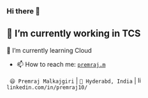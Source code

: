 ### Hi there 👋


<!--
**premraj10/premraj10** is a ✨ _special_ ✨ repository because its `README.md` (this file) appears on your GitHub profile.

Here are some ideas to get you started:

- 🔭 I’m working on #1 Software Company in India
- 🌱 I’m currently learning Cloud
- 👯 I’m looking to collaborate on ...
- 🤔 I’m looking for help with ...
- 💬 Ask me about ...
- 📫 How to reach me: ...
- 😄 Pronouns: ...
- ⚡ Fun fact: ...
-->

## 🔭 I’m currently working in TCS

🌱 I’m currently learning Cloud

- 📫 How to reach me: <a href="mailto:premraj.m@gmail.com">`premraj.m`</a>

` 😄 Premraj Malkajgiri` |  `🌱 Hyderabd, India` | <a href="https://www.linkedin.com/in/premraj10/" target="_blank"><img src="https://avatars3.githubusercontent.com/u/357098" width="15" height="15" alt="linkedin logo"/></a> `linkedin.com/in/premraj10/`
